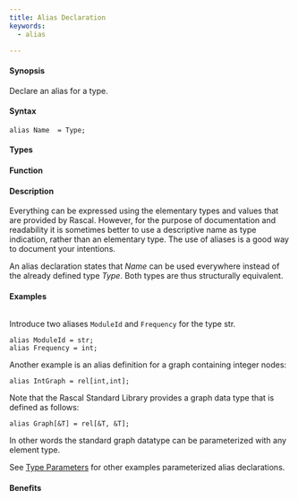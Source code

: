 ```yaml
---
title: Alias Declaration
keywords:
  - alias

---
```


#### Synopsis

Declare an alias for a type.

#### Syntax

`alias Name  = Type;`

#### Types

#### Function

#### Description

Everything can be expressed using the elementary types and values that are provided by Rascal. 
However, for the purpose of documentation and readability it is sometimes better to use a descriptive name as type indication, rather than an elementary type.  The use of aliases is a good way to document your intentions. 

An alias declaration states that _Name_ can be used everywhere instead of the already defined type _Type_. 
Both types are thus structurally equivalent. 

#### Examples


```rascal-shell
```
Introduce two aliases `ModuleId` and `Frequency` for the type str.
```rascal,continue
alias ModuleId = str;
alias Frequency = int;
```
Another example is an alias definition for a graph containing integer nodes:
```rascal,continue
alias IntGraph = rel[int,int];
```
Note that the Rascal Standard Library provides a graph data type that is defined as follows:
```rascal,continue
alias Graph[&T] = rel[&T, &T];
```
In other words the standard graph datatype can be parameterized with any element type.

See [Type Parameters](/Rascal/Declarations/StaticTyping/TypeParameters) for other examples parameterized alias declarations.

#### Benefits



